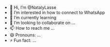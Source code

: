 - 👋 Hi, I’m @NatalyLasse
- 👀 I’m interested in how to connect to WhatsApp
- 🌱 I’m currently learning
- 💞️ I’m looking to collaborate on ...
- 📫 How to reach me ...
- 😄 Pronouns: ...
- ⚡ Fun fact: ...

<!---
NatalyLasse/NatalyLasse is a ✨ special ✨ repository because its `README.md` (this file) appears on your GitHub profile.
You can click the Preview link to take a look at your changes.
--->

